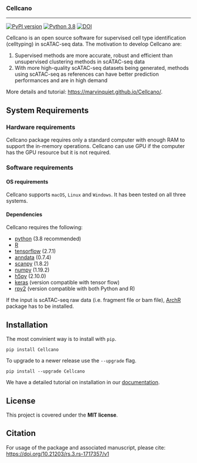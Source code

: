 ### Cellcano

---

[![PyPI version](https://badge.fury.io/py/Cellcano.svg)](https://badge.fury.io/py/Cellcano) [![Python 3.8](https://img.shields.io/badge/python-3.8-blue.svg)](https://www.python.org/downloads/release/python-360/) [![DOI](https://zenodo.org/badge/449052687.svg)](https://zenodo.org/badge/latestdoi/449052687)

Cellcano is an open source software for supervised cell type identification (celltyping) in scATAC-seq data. The motivation to develop Cellcano are:
1. Supervised methods are more accurate, robust and efficient than unsupervised clustering methods in scATAC-seq data
2. With more high-quality scATAC-seq datasets being generated, methods using scATAC-seq as references can have better prediction performances and are in high demand

More details and tutorial: https://marvinquiet.github.io/Cellcano/.



## System Requirements

### Hardware requirements

Cellcano package requires only a standard computer with enough RAM to support the in-memory operations. Cellcano can use GPU if the computer has the GPU resource but it is not required.

### Software requirements

#### OS requirements

Cellcano supports `macOS`, `Linux` and `Windows`. It has been tested on all three systems.

#### Dependencies

Cellcano requires the following:

- [python](https://www.python.org/) (3.8 recommended)
- [R](https://www.r-project.org/)
- [tensorflow](https://www.tensorflow.org/) (2.7.1)
- [anndata](https://anndata.readthedocs.io/en/latest/) (0.7.4)
- [scanpy](https://scanpy.readthedocs.io/en/stable/) (1.8.2)
- [numpy](https://numpy.org/) (1.19.2)
- [h5py](https://www.h5py.org/) (2.10.0)
- [keras](https://keras.io/) (version compatible with tensor flow)
- [rpy2](https://rpy2.github.io/) (version compatible with both Python and R)

If the input is scATAC-seq raw data (i.e. fragment file or bam file), [ArchR](https://www.archrproject.com/) package has to be installed. 



## Installation

The most convinient way is to install with `pip`.

```shell
pip install Cellcano
```

To upgrade to a newer release use the `--upgrade` flag.

```shell
pip install --upgrade Cellcano
```

We have a detailed tutorial on installation in our [documentation](https://marvinquiet.github.io/Cellcano/).



## License

This project is covered under the **MIT license**.



## Citation

For usage of the package and associated manuscript, please cite: https://doi.org/10.21203/rs.3.rs-1717357/v1

